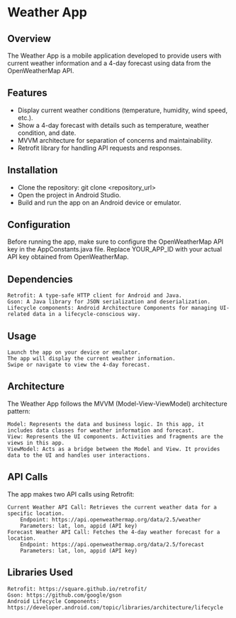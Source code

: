# Weather App


## Overview
The Weather App is a mobile application developed to provide users with current weather information and a 4-day forecast using data from the OpenWeatherMap API.

## Features

   - Display current weather conditions (temperature, humidity, wind speed, etc.).
   - Show a 4-day forecast with details such as temperature, weather condition, and date.
   - MVVM architecture for separation of concerns and maintainability.
   - Retrofit library for handling API requests and responses.

## Installation

   - Clone the repository: git clone <repository_url>
   - Open the project in Android Studio.
   - Build and run the app on an Android device or emulator.

## Configuration

Before running the app, make sure to configure the OpenWeatherMap API key in the AppConstants.java file. Replace YOUR_APP_ID with your actual API key obtained from OpenWeatherMap.

## Dependencies

    Retrofit: A type-safe HTTP client for Android and Java.
    Gson: A Java library for JSON serialization and deserialization.
    Lifecycle components: Android Architecture Components for managing UI-related data in a lifecycle-conscious way.

## Usage

    Launch the app on your device or emulator.
    The app will display the current weather information.
    Swipe or navigate to view the 4-day forecast.

## Architecture

The Weather App follows the MVVM (Model-View-ViewModel) architecture pattern:

    Model: Represents the data and business logic. In this app, it includes data classes for weather information and forecast.
    View: Represents the UI components. Activities and fragments are the views in this app.
    ViewModel: Acts as a bridge between the Model and View. It provides data to the UI and handles user interactions.

## API Calls

The app makes two API calls using Retrofit:

    Current Weather API Call: Retrieves the current weather data for a specific location.
        Endpoint: https://api.openweathermap.org/data/2.5/weather
        Parameters: lat, lon, appid (API key)
    Forecast Weather API Call: Fetches the 4-day weather forecast for a location.
        Endpoint: https://api.openweathermap.org/data/2.5/forecast
        Parameters: lat, lon, appid (API key)

## Libraries Used

    Retrofit: https://square.github.io/retrofit/
    Gson: https://github.com/google/gson
    Android Lifecycle Components: https://developer.android.com/topic/libraries/architecture/lifecycle